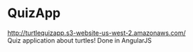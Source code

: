 # QuizApp  
<http://turtlequizapp.s3-website-us-west-2.amazonaws.com/>  
Quiz application about turtles! Done in AngularJS
